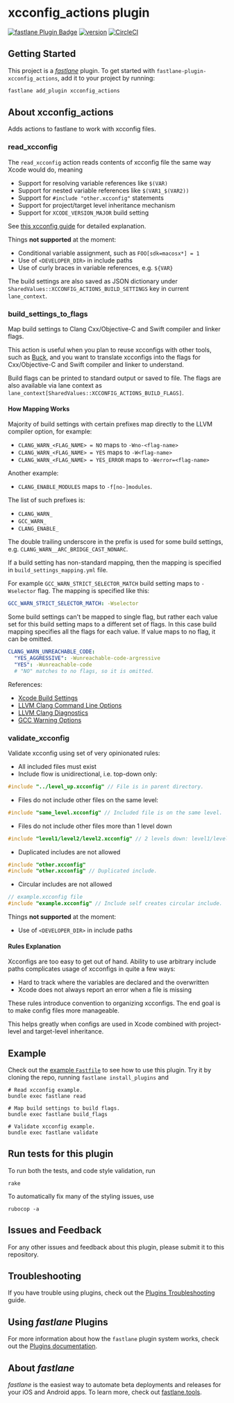 # xcconfig_actions plugin

[![fastlane Plugin Badge](https://rawcdn.githack.com/fastlane/fastlane/master/fastlane/assets/plugin-badge.svg)](https://rubygems.org/gems/fastlane-plugin-xcconfig_actions)
[![version](https://badge.fury.io/gh/mgrebenets%2Ffastlane-plugin-xcconfig_actions.svg)](https://badge.fury.io/gh/mgrebenets%2Ffastlane-plugin-xcconfig_actions)
[![CircleCI](https://circleci.com/gh/mgrebenets/fastlane-plugin-xcconfig_actions.svg?style=svg)](https://circleci.com/gh/mgrebenets/fastlane-plugin-xcconfig_actions)

## Getting Started

This project is a [_fastlane_](https://github.com/fastlane/fastlane) plugin. To get started with `fastlane-plugin-xcconfig_actions`, add it to your project by running:

```bash
fastlane add_plugin xcconfig_actions
```

## About xcconfig_actions

Adds actions to fastlane to work with xcconfig files.

### read_xcconfig

The `read_xcconfig` action reads contents of xcconfig file the same way Xcode would do, meaning

- Support for resolving variable references like `$(VAR)`
- Support for nested variable references like `$(VAR1_$(VAR2))`
- Support for `#include "other.xcconfig"` statements
- Support for project/target level inheritance mechanism
- Support for `XCODE_VERSION_MAJOR` build setting

See [this xcconfig guide](https://pewpewthespells.com/blog/xcconfig_guide.html) for detailed explanation.

Things **not supported** at the moment:

- Conditional variable assignment, such as `FOO[sdk=macosx*] = 1`
- Use of `<DEVELOPER_DIR>` in include paths
- Use of curly braces in variable references, e.g. `${VAR}`

The build settings are also saved as JSON dictionary under `SharedValues::XCCONFIG_ACTIONS_BUILD_SETTINGS` key in current `lane_context`.

### build_settings_to_flags

Map build settings to Clang Cxx/Objective-C and Swift compiler and linker flags.

This action is useful when you plan to reuse xcconfigs with other tools, such as [Buck](https://buckbuild.com/), and you want to translate xcconfigs into the flags for Cxx/Objective-C and Swift compiler and linker to understand.

Build flags can be printed to standard output or saved to file.
The flags are also available via lane context as `lane_context[SharedValues::XCCONFIG_ACTIONS_BUILD_FLAGS]`.

#### How Mapping Works

Majority of build settings with certain prefixes map directly to the LLVM compiler option, for example:

- `CLANG_WARN_<FLAG_NAME> = NO` maps to `-Wno-<flag-name>`
- `CLANG_WARN_<FLAG_NAME> = YES` maps to `-W<flag-name>`
- `CLANG_WARN_<FLAG_NAME> = YES_ERROR` maps to `-Werror=<flag-name>`

Another example:

- `CLANG_ENABLE_MODULES` maps to `-f[no-]modules`.

The list of such prefixes is:

- `CLANG_WARN_`
- `GCC_WARN_`
- `CLANG_ENABLE_`

The double trailing underscore in the prefix is used for some build settings, e.g. `CLANG_WARN__ARC_BRIDGE_CAST_NONARC`.

If a build setting has non-standard mapping, then the mapping is specified in `build_settings_mapping.yml` file.

For example `GCC_WARN_STRICT_SELECTOR_MATCH` build setting maps to `-Wselector` flag. The mapping is specified like this:

```yaml
GCC_WARN_STRICT_SELECTOR_MATCH: -Wselector
```

Some build settings can't be mapped to single flag, but rather each value set for this build setting maps to a different set of flags.
In this case build mapping specifies all the flags for each value.
If value maps to no flag, it can be omitted.

```yaml
CLANG_WARN_UNREACHABLE_CODE:
  "YES_AGGRESSIVE": -Wunreachable-code-argressive
  "YES": -Wunreachable-code
  # "NO" matches to no flags, so it is omitted.
```

References:

- [Xcode Build Settings](https://help.apple.com/xcode/mac/10.2/#/itcaec37c2a6)
- [LLVM Clang Command Line Options](https://clang.llvm.org/docs/ClangCommandLineReference.html)
- [LLVM Clang Diagnostics](https://clang.llvm.org/docs/DiagnosticsReference.html)
- [GCC Warning Options](https://gcc.gnu.org/onlinedocs/gcc/Warning-Options.html)

### validate_xcconfig

Validate xcconfig using set of very opinionated rules:

- All included files must exist
- Include flow is unidirectional, i.e. top-down only:

```c
#include "../level_up.xcconfig" // File is in parent directory.
```

- Files do not include other files on the same level:

```c
#include "same_level.xcconfig" // Included file is on the same level.
```

- Files do not include other files more than 1 level down

```c
#include "level1/level2/level2.xcconfig" // 2 levels down: level1/level2.
```

- Duplicated includes are not allowed

```c
#include "other.xcconfig"
#include "other.xcconfig" // Duplicated include.
```

- Circular includes are not allowed

```c
// example.xcconfig file
#include "example.xcconfig" // Include self creates circular include.
```

Things **not supported** at the moment:

- Use of `<DEVELOPER_DIR>` in include paths

#### Rules Explanation

Xcconfigs are too easy to get out of hand.
Ability to use arbitrary include paths complicates usage of xcconfigs in quite a few ways:

- Hard to track where the variables are declared and the overwritten
- Xcode does not always report an error when a file is missing

These rules introduce convention to organizing xcconfigs.
The end goal is to make config files more manageable.

This helps greatly when configs are used in Xcode combined with project-level and target-level inheritance.

## Example

Check out the [example `Fastfile`](fastlane/Fastfile) to see how to use this plugin. Try it by cloning the repo, running `fastlane install_plugins` and

```shell
# Read xcconfig example.
bundle exec fastlane read

# Map build settings to build flags.
bundle exec fastlane build_flags

# Validate xcconfig example.
bundle exec fastlane validate
```

## Run tests for this plugin

To run both the tests, and code style validation, run

```shell
rake
```

To automatically fix many of the styling issues, use

```shell
rubocop -a
```

## Issues and Feedback

For any other issues and feedback about this plugin, please submit it to this repository.

## Troubleshooting

If you have trouble using plugins, check out the [Plugins Troubleshooting](https://docs.fastlane.tools/plugins/plugins-troubleshooting/) guide.

## Using _fastlane_ Plugins

For more information about how the `fastlane` plugin system works, check out the [Plugins documentation](https://docs.fastlane.tools/plugins/create-plugin/).

## About _fastlane_

_fastlane_ is the easiest way to automate beta deployments and releases for your iOS and Android apps. To learn more, check out [fastlane.tools](https://fastlane.tools).
